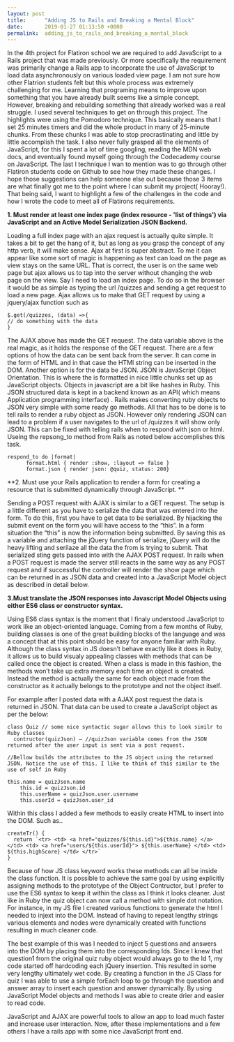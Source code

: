 ```yaml
---
layout: post
title:      "Adding JS to Rails and Breaking a Mental Block"
date:       2019-01-27 01:13:50 +0000
permalink:  adding_js_to_rails_and_breaking_a_mental_block
---
```



In the 4th project for Flatiron school we are required to add JavaScript to a Rails project that was made previously. Or more specifically the requirement was primarily change a Rails app to incorporate the use of JavaScript to load data asynchronously on various loaded view page. I am not sure how other Flatrion students felt but this whole process was extremely challenging for me. Learning that programing means to improve upon something that you have already built seems like a simple concept. However, breaking  and rebuilding something that already worked was a real struggle. I used several techniques to get on through this project. The highlights were using the Pomodoro technique. This basically means that I set 25 minutes timers and did the whole product in many of 25-minute chunks. From these chunks I was able to stop procrastinating and little by little accomplish the task. I also never fully grasped all the elements of JavaScript, for this I spent a lot of time googling, reading the MDN web docs, and eventually found myself going through the Codecademy course on JavaScript. The last l technique I wan to mention was to go through other Flatiron students code on Github to see how they made these changes. I hope those suggestions can help someone else out because those 3 items are what finally got me to the point where I can submit my project( Hooray!). That being said, I want to highlight a few of the challenges in the code and how I wrote the code to meet all of Flatirons requirements. 


**1. Must render at least one index page (index resource - 'list of things') via JavaScript and an Active Model Serialization JSON Backend.**

Loading a full index page with an ajax request is actually quite simple. It takes a bit to get the hang of it, but as long as you grasp the concept of any http verb, it will make sense.  Ajax at first is super abstract. To me it can appear like some sort of magic is happening as text can load on the page as view stays on the same URL. That is correct, the user is on the same web page but ajax allows us to tap into the server without changing the web page on the view. Say I need to load an index page. To do so in the browser it would be as simple as typing the url /quizzes and sending a get request to load a new page. Ajax allows us to make that GET request by using a jquery/ajax function such as 
```
$.get(/quizzes, (data) =>{
// do something with the data
}
```
The AJAX above has made the GET request. The data variable above is the real magic, as it holds the response of the GET request. There are a few options of how the data can be sent back from the server. It can come in the form of HTML and in that case the HTMl string can be inserted in the DOM. Another  option is for the data be JSON. JSON is JavaScript Object Orientation. This is where the is formatted in nice little chunks set up as JavaScript objects. Objects in javascript are a bit like hashes in Ruby. This JSON structured data is kept in a backend known as an API( which means Application programming interface) . Rails makes converting ruby objects to JSON very simple with some ready go methods. All that has to be done is to tell rails to render a ruby object as JSON. However only rendering JSON can lead to a problem if a user navigates to the url of /quizzes it will show only JSON. This can be fixed with telling rails when to respond with json or html.  Useing the repsong_to method from Rails as noted below accomplishes this task.
```
respond_to do |format|
      format.html { render :show, :layout => false }
      format.json { render json: @quiz, status: 200}
```


**2. Must use your Rails application to render a form for creating a resource that is submitted dynamically through JavaScript. **

Sending a POST request with AJAX is similar to a GET request. The setup is a little different as you have to serialize the data that was entered into the form. To do this, first you have to get data to be serialized.  By hijacking the submit event on the form you will have access to the “this”. In a form situation the “this” is now the information being submitted. By saving this as a variable and attaching the jQuery function of serialize, jQuery will do the heavy lifting and serilaze all the data the from is trying to submit. That serialized sting gets passed into with the AJAX POST request. In rails when a POST request is made the server still reacts in the same way as any POST request and if successful the controller will render the show page which can be returned in as JSON data and created into a JavaScript Model object as described in detail below. 

**3.Must translate the JSON responses into Javascript Model Objects using either ES6 class or constructor syntax.**

Using ES6 class syntax is the moment that I finaly understood JavaScript to work like an object-oriented language. Coming from a few months of Ruby, building classes is one of the great building blocks of the language and was a concept that at this point should be easy for anyone familiar with Ruby. Although the class syntax in JS doesn’t behave exactly like it does in Ruby, it allows us to build visualy appealing classes with methods that can be called once the object is created. When a class is made in this fashion, the methods won’t take up extra memory each time an object is created. Instead the method is actually the same for each object made from the constructor as it actually belongs to the prototype and not the object itself.

For example after I posted data with a AJAX post request the data is returned in JSON. That data can be used to create a JavaScript object as per the below:

```
class Quiz // some nice syntactic sugar allows this to look similr to Ruby classes
  contructor(quizJson) – //quizJson variable comes from the JSON returned after the user input is sent via a post request.

//Bellow builds the attributes to the JS object using the returned JSON. Notice the use of this. I like to think of this similar to the use of self in Ruby

this.name = quizJson.name
    this.id = quizJson.id
    this.userName = quizJson.user.username
    this.userId = quizJson.user_id
```

Within this class I added a few methods to easily create HTML to insert into the DOM. 
Such as..
   ```
createTr() {
     return `<tr> <td> <a href="quizzes/${this.id}">${this.name} </a></td> <td> <a href="users/${this.userId}"> ${this.userName} </td> <td> ${this.highScore} </td> </tr>`
   }
```
Because of how JS class keyword works these methods can all be inside the class function. It is possible to achieve the same goal by using explicitly assigning methods to the prototype of the Object Contructor, but I prefer to use the ES6 syntax to keep it within the class as I think it looks cleaner.
Just like in Ruby the quiz object can now call a method with simple dot notation. For instance, in my JS file I created various functions to generate the html I needed to injext into the DOM. Instead of having to repeat lengthy strings various elements and nodes were dynamically created with functions resulting in much cleaner code. 

The best example of this was I needed to inject 5 questions and answers into the DOM by placing them into the corresponding  Ids. Since I knew that question1 from the original quiz ruby object would always go to the Id 1, my code started off hardcoding each jQuery insertion. This resulted in some very lengthy ultimately wet code. By creating a function in the JS Class for quiz I was able to use a simple forEach loop to go through the question and answer array to insert each question and answer dynamically. By using JavaScript Model objects and methods I was able to create drier and easier to read code. 

JavaScript and AJAX are powerful tools to allow an app to load much faster and increase user interaction. Now, after these implementations and a few others I have a rails app with some nice JavaScript front end. 

